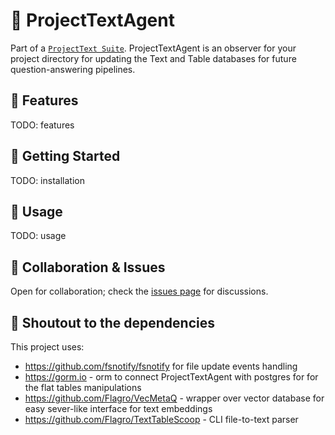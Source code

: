 # 🚀 **ProjectTextAgent**

Part of a [`ProjectText Suite`](https://github.com/Flagro/ProjectTextSuite). ProjectTextAgent is an observer for your project directory for updating the Text and Table databases for future question-answering pipelines.

## 🌟 **Features**
TODO: features

## 🚀 **Getting Started**
TODO: installation

## 📘 **Usage**
TODO: usage

## 🤝 **Collaboration & Issues**
Open for collaboration; check the [issues page](https://github.com/Flagro/ProjectTextAgent/issues) for discussions.

## 🌟 **Shoutout to the dependencies**
This project uses:
- https://github.com/fsnotify/fsnotify for file update events handling
- https://gorm.io - orm to connect ProjectTextAgent with postgres for for the flat tables manipulations
- https://github.com/Flagro/VecMetaQ - wrapper over vector database for easy sever-like interface for text embeddings
- https://github.com/Flagro/TextTableScoop - CLI file-to-text parser
